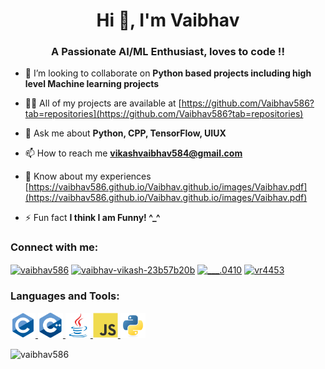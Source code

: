 <h1 align="center">Hi 👋, I'm Vaibhav</h1>
<h3 align="center">A Passionate AI/ML Enthusiast, loves to code !!</h3>

- 👯 I’m looking to collaborate on **Python based projects including high level Machine learning projects**

- 👨‍💻 All of my projects are available at [https://github.com/Vaibhav586?tab=repositories](https://github.com/Vaibhav586?tab=repositories)

- 💬 Ask me about **Python, CPP, TensorFlow, UIUX**

- 📫 How to reach me **vikashvaibhav584@gmail.com**

- 📄 Know about my experiences [https://vaibhav586.github.io/Vaibhav.github.io/images/Vaibhav.pdf](https://vaibhav586.github.io/Vaibhav.github.io/images/Vaibhav.pdf)

- ⚡ Fun fact **I think I am Funny! ^_^**

<h3 align="left">Connect with me:</h3>
<p align="left">
<a href="https://twitter.com/vaibhav586" target="blank"><img align="center" src="https://raw.githubusercontent.com/rahuldkjain/github-profile-readme-generator/master/src/images/icons/Social/twitter.svg" alt="vaibhav586" height="30" width="40" /></a>
<a href="https://linkedin.com/in/vaibhav-vikash-23b57b20b" target="blank"><img align="center" src="https://raw.githubusercontent.com/rahuldkjain/github-profile-readme-generator/master/src/images/icons/Social/linked-in-alt.svg" alt="vaibhav-vikash-23b57b20b" height="30" width="40" /></a>
<a href="https://instagram.com/___.0410" target="blank"><img align="center" src="https://raw.githubusercontent.com/rahuldkjain/github-profile-readme-generator/master/src/images/icons/Social/instagram.svg" alt="___.0410" height="30" width="40" /></a>
<a href="https://www.hackerrank.com/vr4453" target="blank"><img align="center" src="https://raw.githubusercontent.com/rahuldkjain/github-profile-readme-generator/master/src/images/icons/Social/hackerrank.svg" alt="vr4453" height="30" width="40" /></a>
</p>

<h3 align="left">Languages and Tools:</h3>
<p align="left"> <a href="https://www.cprogramming.com/" target="_blank" rel="noreferrer"> <img src="https://raw.githubusercontent.com/devicons/devicon/master/icons/c/c-original.svg" alt="c" width="40" height="40"/> </a> <a href="https://www.w3schools.com/cpp/" target="_blank" rel="noreferrer"> <img src="https://raw.githubusercontent.com/devicons/devicon/master/icons/cplusplus/cplusplus-original.svg" alt="cplusplus" width="40" height="40"/> </a> <a href="https://www.java.com" target="_blank" rel="noreferrer"> <img src="https://raw.githubusercontent.com/devicons/devicon/master/icons/java/java-original.svg" alt="java" width="40" height="40"/> </a> <a href="https://developer.mozilla.org/en-US/docs/Web/JavaScript" target="_blank" rel="noreferrer"> <img src="https://raw.githubusercontent.com/devicons/devicon/master/icons/javascript/javascript-original.svg" alt="javascript" width="40" height="40"/> </a> <a href="https://www.python.org" target="_blank" rel="noreferrer"> <img src="https://raw.githubusercontent.com/devicons/devicon/master/icons/python/python-original.svg" alt="python" width="40" height="40"/> </a> </p>

<p><img align="center" src="https://github-readme-streak-stats.herokuapp.com/?user=vaibhav586&" alt="vaibhav586" /></p>
